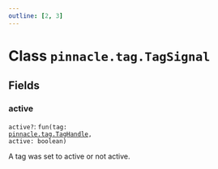 ```yaml
---
outline: [2, 3]
---
```


# Class `pinnacle.tag.TagSignal`




## Fields

### active <Badge type="danger" text="nullable" />

`active?`: <code>fun(tag: <a href="/lua-reference/0.1.0-alpha.2/classes/pinnacle.tag.TagHandle">pinnacle.tag.TagHandle</a>, active: boolean)</code>

A tag was set to active or not active.


